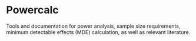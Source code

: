 # Powercalc
Tools and documentation for power analysis, sample size requirements, minimum detectable effects (MDE) calculation, as well as relevant literature.

